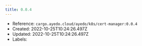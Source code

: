 ```yaml
---
title: 0.0.4
---
```



- Reference: `cargo.ayedo.cloud/ayedo/k8s/cert-manager:0.0.4`
- Created: 2022-10-25T10:24:26.497Z
- Updated: 2022-10-25T10:24:26.497Z
- Labels:


